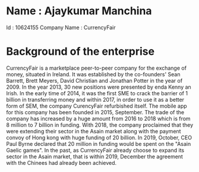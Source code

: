 # Name : Ajaykumar Manchina
Id : 10624155
Company Name : CurrencyFair

# Background of the enterprise

CurrencyFair is a marketplace peer-to-peer company for the exchange of money, situated in Ireland. It was established by the co-founders' Sean Barrett, Brett Meyers,
David Christian and Jonathan Potter in the year of 2009. In the year 2013, 30 new positions were presented by enda Kenny an Irish. In the early time of 2014, it was
the first SME to crack the barrier of 1 billion in transferring money and within 2017, in order to use it as a better form of SEM, the company CurencyFair refurbished
itself. The mobile app for this company has been founded in 2015, September. The trade of the company has increased by a huge amount from 2016 to 2018 which is from 8
million to 7 billion in funding. With 2018, the company proclaimed that they were extending their sector in the Asain market along with the payment convoy of Hong kong
with huge funding of 20 billion. In 2019, October, CEO Paul Byrne declared that 20 million in funding would be spent on the "Asain Gaelic games". In the past, as
CurrencyFair already choose to expand its sector in the Asain market, that is within 2019, December the agreement with the Chinees had already been achieved. 
